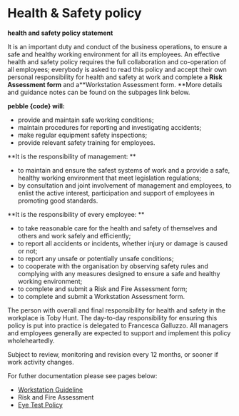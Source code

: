 # Health & Safety policy

**health and safety policy statement**

It is an important duty and conduct of the business operations, to ensure a safe and healthy working environment for all its employees. An effective health and safety policy requires the full collaboration and co-operation of all employees; everybody is asked to read this policy and accept their own personal responsibility for health and safety at work and complete a **Risk Assessment form** and a**Workstation Assessment form. **More details and guidance notes can be found on the subpages link below.

**pebble {code} will:**

- provide and maintain safe working conditions; 
- maintain procedures for reporting and investigating accidents; 
- make regular equipment safety inspections; 
- provide relevant safety training for employees.

**It is the responsibility of management: **

- to maintain and ensure the safest systems of work and a provide a safe, healthy working environment that meet legislation regulations;
- by consultation and joint involvement of management and employees, to enlist the active interest, participation and support of employees in promoting good standards.

**It is the responsibility of every employee: **

- to take reasonable care for the health and safety of themselves and others and work safely and efficiently;
- to report all accidents or incidents, whether injury or damage is caused or not; 
- to report any unsafe or potentially unsafe conditions; 
- to cooperate with the organisation by observing safety rules and complying with any measures designed to ensure a safe and healthy working environment;
- to complete and submit a Risk and Fire Assessment form;
- to complete and submit a Workstation Assessment form. 

The person with overall and final responsibility for health and safety in the workplace is Toby Hunt. The day-to-day responsibility for ensuring this policy is put into practice is delegated to Francesca Galluzzo. All managers and employees generally are expected to support and implement this policy wholeheartedly.

Subject to review, monitoring and revision every 12 months, or sooner if work activity changes.

For futher documentation please see pages below:

- [Workstation Guideline](/great-place-to-work/policies/workstation-guideline.md)
- Risk and Fire Assessment
- [Eye Test Policy](/great-place-to-work/policies/eye-test.md)
